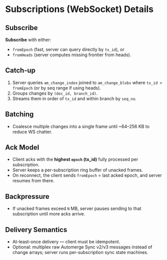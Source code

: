 # Subscriptions (WebSocket) Details

## Subscribe

**Subscribe** with either:

* `fromEpoch` (fast, server can query directly by `tx_id`), or
* `fromHeads` (server computes missing frontier from heads).

## Catch-up

1. Server queries `am_change_index` joined to `am_change_blobs` where `tx_id > fromEpoch` (or by seq range if using heads).
2. Groups changes by `(doc_id, branch_id)`.
3. Streams them in order of `tx_id` and within branch by `seq_no`.

## Batching

* Coalesce multiple changes into a single frame until ~64–256 KB to reduce WS chatter.

## Ack Model

* Client acks with the **highest `epoch` (tx_id)** fully processed per subscription.
* Server keeps a per-subscription ring buffer of unacked frames.
* On reconnect, the client sends `fromEpoch` = last acked epoch, and server resumes from there.

## Backpressure

* If unacked frames exceed `N` MB, server pauses sending to that subscription until more acks arrive.

## Delivery Semantics

* At-least-once delivery — client must be idempotent.
* Optional: multiplex raw Automerge Sync v2/v3 messages instead of change arrays; server runs per-subscription sync state machines.
